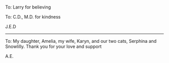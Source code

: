 # #
<div class="center-container">
<div class="center-text copyright">
To: Larry for believing

To: C.D., M.D. for kindness

J.E.D

---

To: My daughter, Amelia, my wife, Karyn, and our two cats, Serphina and Snowlilly. Thank you for your love and support

A.E.
</div>
</div>
